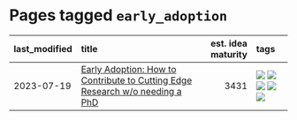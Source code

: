 # Pages tagged `early_adoption`

|last_modified|title|est. idea maturity|tags
|:---|:---|---:|:---|
|2023-07-19|[Early Adoption: How to Contribute to Cutting Edge Research w/o needing a PhD](../early_adoption_and_fomo.md)|3431|[![](https://img.shields.io/badge/tag-autobiographical-dd597e)](../tags/autobiographical.md) [![](https://img.shields.io/badge/tag-career_advice-8fb3d)](../tags/career_advice.md) [![](https://img.shields.io/badge/tag-early_adoption-8a140)](../tags/early_adoption.md) [![](https://img.shields.io/badge/tag-mentoring-83cbca)](../tags/mentoring.md) [![](https://img.shields.io/badge/tag-reddit-e33481)](../tags/reddit.md)|
